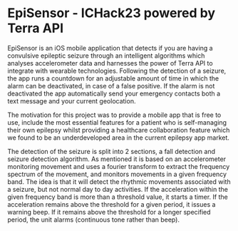 # EpiSensor - ICHack23 powered by Terra API

EpiSensor is an iOS mobile application that detects if you are having a convulsive epileptic seizure through an intelligent algorithms which analyses accelerometer data and harnesses the power of Terra API to integrate with wearable technologies. Following the detection of a seizure, the app runs a countdown for an adjustable amount of time in which the alarm can be deactivated, in case of a false positive. If the alarm is not deactivated the app automatically send your emergency contacts both a text message and your current geolocation.

The motivation for this project was to provide a mobile app that is free to use, include the most essential features for a patient who is self-managing their own epilepsy whilst providing a healthcare collaboration feature which we found to be an underdeveloped area in the current epilepsy app market. 

The detection of the seizure is split into 2 sections, a fall detection and seizure detection algorithm. As mentioned it is based on an accelerometer monitoring movement and uses a fourier transform to extract the frequency spectrum of the movement, and monitors movements in a given frequency band. The idea is that it will detect the rhythmic movements associated with a seizure, but not normal day to day activities. If the acceleration within the given frequency band is more than a threshold value, it starts a timer. If the acceleration remains above the threshold for a given period, it issues a warning beep. If it remains above the threshold for a longer specified period, the unit alarms (continuous tone rather than beep).

